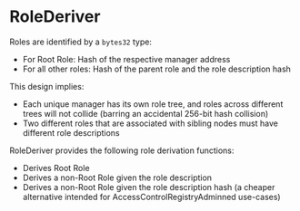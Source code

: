 # RoleDeriver

Roles are identified by a `bytes32` type:

- For Root Role: Hash of the respective manager address
- For all other roles: Hash of the parent role and the role description hash

This design implies:

- Each unique manager has its own role tree, and roles across different trees will not collide (barring an accidental 256-bit hash collision)
- Two different roles that are associated with sibling nodes must have different role descriptions

RoleDeriver provides the following role derivation functions:

- Derives Root Role
- Derives a non-Root Role given the role description
- Derives a non-Root Role given the role description hash (a cheaper alternative intended for AccessControlRegistryAdminned use-cases)
